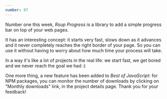 ```yaml
---
number: 97
---
```


Number one this week, _Rsup Progress_ is a library to add a simple progress bar on top of your web pages.

It has an interesting concept: it starts very fast, slows down as it advances and it never completely reaches the right border of your page.
So you can use it without having to worry about how much time your process will take.

In a way it's like a lot of projects in the real life: we start fast, we get bored and we never reach the goal we had :)

One more thing, a new feature has been added to _Best of JavaScript_: for NPM packages, you can monitor the number of downloads by clicking on "Monthly downloads" link, in the project details page. Thank you for your feedback!
